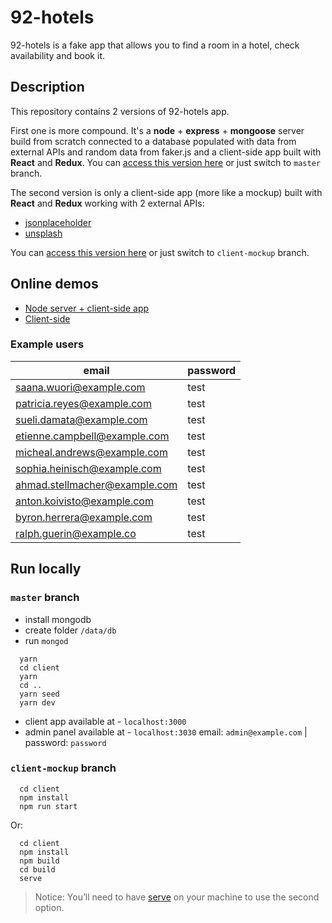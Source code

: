 # 92-hotels

92-hotels is a fake app that allows you to find a room in a hotel, check availability and book it.

## Description

This repository contains 2 versions of 92-hotels app.

First one
is more compound. It's a **node** + **express** + **mongoose** server build from scratch connected to a database populated with data from external APIs and random data from faker.js and a client-side app built with **React** and **Redux**. You can [access this version here](https://github.com/h-des/92-hotels/tree/master) or just switch to `master` branch.

The second version is only a client-side app (more like a mockup) built with **React** and **Redux** working with 2 external APIs:

- [jsonplaceholder](https://jsonplaceholder.typicode.com)
- [unsplash](https://source.unsplash.com/)

You can [access this version here](https://github.com/h-des/92-hotels/tree/client-mockup) or just switch to `client-mockup` branch.

## Online demos

- [Node server + client-side app](https://hotels-92.herokuapp.com)
- [Client-side](https://92-hotels.now.sh)

### Example users

| email                         | password |
| ----------------------------- | -------- |
| saana.wuori@example.com       | test     |
| patricia.reyes@example.com    | test     |
| sueli.damata@example.com      | test     |
| etienne.campbell@example.com  | test     |
| micheal.andrews@example.com   | test     |
| sophia.heinisch@example.com   | test     |
| ahmad.stellmacher@example.com | test     |
| anton.koivisto@example.com    | test     |
| byron.herrera@example.com     | test     |
| ralph.guerin@example.co       | test     |

## Run locally

### `master` branch

- install mongodb
- create folder `/data/db`
- run `mongod`
```
  yarn
  cd client
  yarn
  cd ..
  yarn seed 
  yarn dev
```
 - client app available at - `localhost:3000`
 - admin panel available at - `localhost:3030` email: `admin@example.com` | password: `password`


### `client-mockup` branch

```
  cd client
  npm install
  npm run start
```

Or:

```
  cd client
  npm install
  npm build
  cd build
  serve
```

> Notice: You’ll need to have [serve](https://www.npmjs.com/package/serve) on your machine to use the second option.

